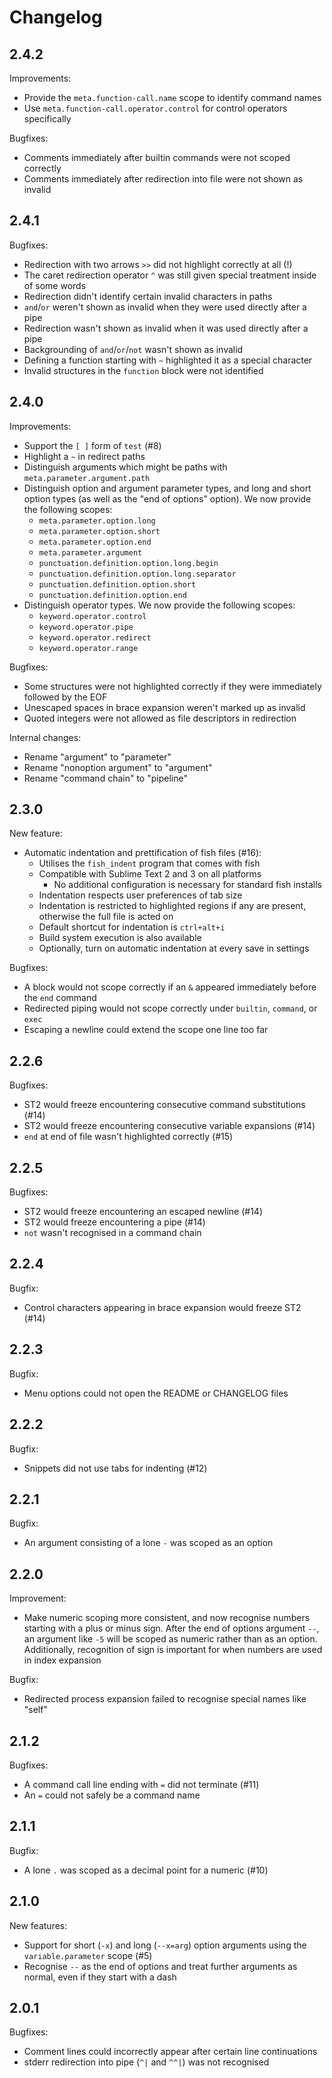 Changelog
=========

2.4.2
-----

Improvements:
- Provide the `meta.function-call.name` scope to identify command names
- Use `meta.function-call.operator.control` for control operators specifically

Bugfixes:
- Comments immediately after builtin commands were not scoped correctly
- Comments immediately after redirection into file were not shown as invalid

2.4.1
-----

Bugfixes:
- Redirection with two arrows `>>` did not highlight correctly at all (!)
- The caret redirection operator `^` was still given special treatment inside of some words
- Redirection didn't identify certain invalid characters in paths
- `and`/`or` weren't shown as invalid when they were used directly after a pipe
- Redirection wasn't shown as invalid when it was used directly after a pipe
- Backgrounding of `and`/`or`/`not` wasn't shown as invalid
- Defining a function starting with `~` highlighted it as a special character
- Invalid structures in the `function` block were not identified

2.4.0
-----

Improvements:
- Support the `[ ]` form of `test` (#8)
- Highlight a `~` in redirect paths
- Distinguish arguments which might be paths with `meta.parameter.argument.path`
- Distinguish option and argument parameter types, and long and short option types (as well as the "end of options" option).
  We now provide the following scopes:
  - `meta.parameter.option.long`
  - `meta.parameter.option.short`
  - `meta.parameter.option.end`
  - `meta.parameter.argument`
  - `punctuation.definition.option.long.begin`
  - `punctuation.definition.option.long.separator`
  - `punctuation.definition.option.short`
  - `punctuation.definition.option.end`
- Distinguish operator types.
  We now provide the following scopes:
  - `keyword.operator.control`
  - `keyword.operator.pipe`
  - `keyword.operator.redirect`
  - `keyword.operator.range`

Bugfixes:
- Some structures were not highlighted correctly if they were immediately followed by the EOF
- Unescaped spaces in brace expansion weren't marked up as invalid
- Quoted integers were not allowed as file descriptors in redirection

Internal changes:
- Rename "argument" to "parameter"
- Rename "nonoption argument" to "argument"
- Rename "command chain" to "pipeline"

2.3.0
-----

New feature:
- Automatic indentation and prettification of fish files (#16):
  - Utilises the `fish_indent` program that comes with fish
  - Compatible with Sublime Text 2 and 3 on all platforms
    - No additional configuration is necessary for standard fish installs
  - Indentation respects user preferences of tab size
  - Indentation is restricted to highlighted regions if any are present, otherwise the full file is acted on
  - Default shortcut for indentation is `ctrl+alt+i`
  - Build system execution is also available
  - Optionally, turn on automatic indentation at every save in settings

Bugfixes:
- A block would not scope correctly if an `&` appeared immediately before the `end` command
- Redirected piping would not scope correctly under `builtin`, `command`, or `exec`
- Escaping a newline could extend the scope one line too far

2.2.6
-----

Bugfixes:
- ST2 would freeze encountering consecutive command substitutions (#14)
- ST2 would freeze encountering consecutive variable expansions (#14)
- `end` at end of file wasn't highlighted correctly (#15)

2.2.5
-----

Bugfixes:
- ST2 would freeze encountering an escaped newline (#14)
- ST2 would freeze encountering a pipe (#14)
- `not` wasn't recognised in a command chain

2.2.4
-----

Bugfix:
- Control characters appearing in brace expansion would freeze ST2 (#14)

2.2.3
-----

Bugfix:
- Menu options could not open the README or CHANGELOG files

2.2.2
-----

Bugfix:
- Snippets did not use tabs for indenting (#12)

2.2.1
-----

Bugfix:
- An argument consisting of a lone `-` was scoped as an option

2.2.0
-----

Improvement:
- Make numeric scoping more consistent, and now recognise numbers starting with a plus or minus sign.
  After the end of options argument `--`, an argument like `-5` will be scoped as numeric rather than as an option. Additionally, recognition of sign is important for when numbers are used in index expansion

Bugfix:
- Redirected process expansion failed to recognise special names like "self"

2.1.2
-----

Bugfixes:
- A command call line ending with `=` did not terminate (#11)
- An `=` could not safely be a command name

2.1.1
-----

Bugfix:
- A lone `.` was scoped as a decimal point for a numeric (#10)

2.1.0
-----

New features:
- Support for short (`-x`) and long (`--x=arg`) option arguments using the `variable.parameter` scope (#5)
- Recognise `--` as the end of options and treat further arguments as normal, even if they start with a dash

2.0.1
-----

Bugfixes:
- Comment lines could incorrectly appear after certain line continuations
- stderr redirection into pipe (`^|` and `^^|`) was not recognised
